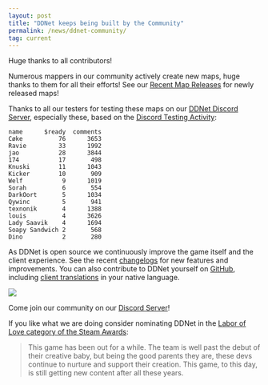 ```yaml
---
layout: post
title: "DDNet keeps being built by the Community"
permalink: /news/ddnet-community/
tag: current
---
```

Huge thanks to all contributors!

Numerous mappers in our community actively create new maps, huge thanks to them for all their efforts! See our [Recent Map Releases](https://ddnet.org/releases/) for newly released maps!

Thanks to all our testers for testing these maps on our [DDNet Discord Server](https://ddnet.org/discord), especially these, based on the [Discord Testing Activity](https://ddnet.org/testlogs/):
```
name      $ready  comments
Cøke          76      3653
Ravie         33      1992
jao           28      3844
174           17       498
Knuski        11      1043
Kicker        10       909
Welf           9      1019
Sorah          6       554
DarkOort       5      1034
Qywinc         5       941
texnonik       4      1388
louis          4      3626
Lady Saavik    4      1694
Soapy Sandwich 2       568
Dino           2       280
```
As DDNet is open source we continuously improve the game itself and the client experience. See the recent [changelogs](https://ddnet.org/downloads/) for new features and improvements. You can also contribute to DDNet yourself on [GitHub](https://github.com/ddnet/ddnet), including [client translations](https://ddnet.org/news/client-translations/) in your native language.

<img class="demo" src="/_uploads/code-changes.png" />

Come join our community on our [Discord Server](https://ddnet.org/discord)!

If you like what we are doing consider nominating DDNet in the [Labor of Love category of the Steam Awards](https://store.steampowered.com/news/app/412220/view/3102413283516200193):
> This game has been out for a while. The team is well past the debut of their creative baby, but being the good parents they are, these devs continue to nurture and support their creation. This game, to this day, is still getting new content after all these years.
